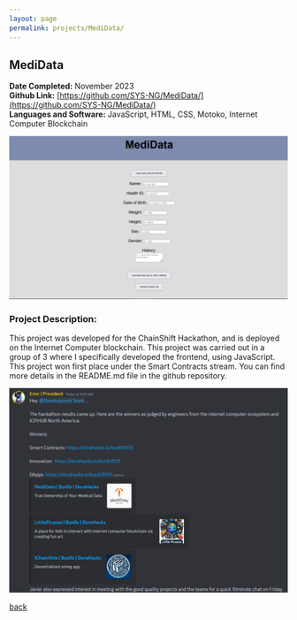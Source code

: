 ```yaml
---
layout: page
permalink: projects/MediData/
---
```

## MediData
**Date Completed:** November 2023  
**Github Link:** [https://github.com/SYS-NG/MediData/](https://github.com/SYS-NG/MediData/)  
**Languages and Software:** JavaScript, HTML, CSS, Motoko, Internet Computer Blockchain

![](/assets/MediData.png)
### Project Description:
This project was developed for the ChainShift Hackathon, and is deployed on the Internet Computer blockchain. This project was carried out in a group of 3 where I specifically developed the frontend, using JavaScript. This project won first place under the Smart Contracts stream. You can find more details in the README.md file in the github repository.

![](/assets/MediDataWin.png)

[back](/projects/)